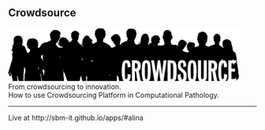 ## Crowdsource
<a href="https://sbm-it.github.io/apps/#crowdsource">
<img id="crowdImg" src="https://github.com/ajasniew/crowdsource/blob/gh-pages/images/crowdsourcing6.png" />
</a><br />
From crowdsourcing to innovation.<br />
How to use Crowdsourcing Platform in Computational Pathology.
<hr />
Live at <a>http://sbm-it.github.io/apps/#alina</a>
